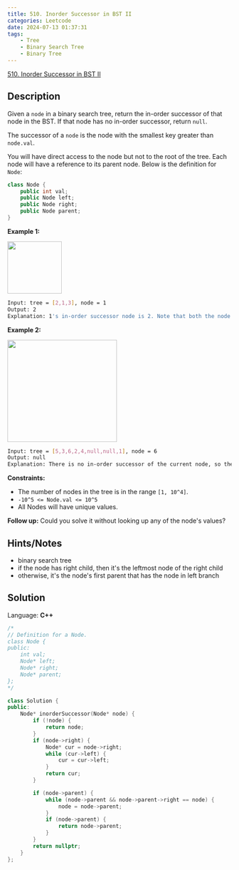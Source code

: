 ```yaml
---
title: 510. Inorder Successor in BST II
categories: Leetcode
date: 2024-07-13 01:37:31
tags:
    - Tree
    - Binary Search Tree
    - Binary Tree
---
```


[510. Inorder Successor in BST II](https://leetcode.com/problems/inorder-successor-in-bst-ii/description/)

## Description

Given a `node` in a binary search tree, return the in-order successor of that node in the BST. If that node has no in-order successor, return `null`.

The successor of a `node` is the node with the smallest key greater than `node.val`.

You will have direct access to the node but not to the root of the tree. Each node will have a reference to its parent node. Below is the definition for `Node`:

```C++
class Node {
    public int val;
    public Node left;
    public Node right;
    public Node parent;
}
```

**Example 1:**

<img alt="" src="https://assets.leetcode.com/uploads/2019/01/23/285_example_1.PNG" style="width: 122px; height: 117px;">

```bash
Input: tree = [2,1,3], node = 1
Output: 2
Explanation: 1's in-order successor node is 2. Note that both the node and the return value is of Node type.
```

**Example 2:**

<img alt="" src="https://assets.leetcode.com/uploads/2019/01/23/285_example_2.PNG" style="width: 246px; height: 229px;">

```bash
Input: tree = [5,3,6,2,4,null,null,1], node = 6
Output: null
Explanation: There is no in-order successor of the current node, so the answer is null.
```

**Constraints:**

- The number of nodes in the tree is in the range `[1, 10^4]`.
- `-10^5 <= Node.val <= 10^5`
- All Nodes will have unique values.

**Follow up:**  Could you solve it without looking up any of the node's values?

## Hints/Notes

- binary search tree
- if the node has right child, then it's the leftmost node of the right child
- otherwise, it's the node's first parent that has the node in left branch

## Solution

Language: **C++**

```C++
/*
// Definition for a Node.
class Node {
public:
    int val;
    Node* left;
    Node* right;
    Node* parent;
};
*/

class Solution {
public:
    Node* inorderSuccessor(Node* node) {
        if (!node) {
            return node;
        }
        if (node->right) {
            Node* cur = node->right;
            while (cur->left) {
                cur = cur->left;
            }
            return cur;
        }

        if (node->parent) {
            while (node->parent && node->parent->right == node) {
                node = node->parent;
            }
            if (node->parent) {
                return node->parent;
            }
        }
        return nullptr;
    }
};
```
